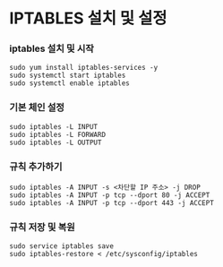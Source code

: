 # IPTABLES 설치 및 설정


### iptables 설치 및 시작
```
sudo yum install iptables-services -y
sudo systemctl start iptables
sudo systemctl enable iptables
```

### 기본 체인 설정
```
sudo iptables -L INPUT
sudo iptables -L FORWARD
sudo iptables -L OUTPUT
```

###  규칙 추가하기
```
sudo iptables -A INPUT -s <차단할 IP 주소> -j DROP
sudo iptables -A INPUT -p tcp --dport 80 -j ACCEPT
sudo iptables -A INPUT -p tcp --dport 443 -j ACCEPT
```

###  규칙 저장 및 복원
```
sudo service iptables save
sudo iptables-restore < /etc/sysconfig/iptables
```

